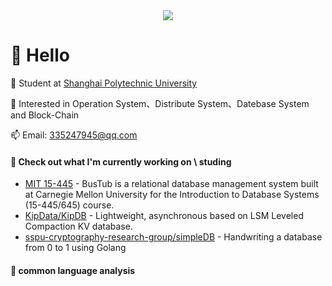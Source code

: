 
<!-- knock code pictures 敲代码的图片 -->
<div align=center>
    <img src="https://cdn.jsdelivr.net/gh/sun0225SUN/sun0225SUN/assets/images/coding.gif">
</div>



#  🙋 Hello    
👋 Student at [Shanghai Polytechnic University](https://www.sspu.edu.cn/)   
   
 👀 Interested in Operation System、Distribute System、Datebase System and Block-Chain   
    
 📫 Email: [335247945@qq.com](mailto:335247945@qq.com)     

#### 👷 Check out what I'm currently working on \ studing 
- [MIT 15-445](https://github.com/CoderfishGzh/CMU15-445-2022) - BusTub is a relational database management system built at Carnegie Mellon University for the Introduction to Database Systems (15-445/645) course.
- [KipData/KipDB](https://github.com/KipData/KipDB) -  Lightweight, asynchronous based on LSM Leveled Compaction KV database.
- [sspu-cryptography-research-group/simpleDB](https://github.com/sspu-cryptography-research-group/simpleDB) - Handwriting a database from 0 to 1 using Golang

#### 🔨 common language analysis 


<!---
CoderfishGzh/CoderfishGzh is a ✨ special ✨ repository because its `README.md` (this file) appears on your GitHub profile.
You can click the Preview link to take a look at your changes.
--->
